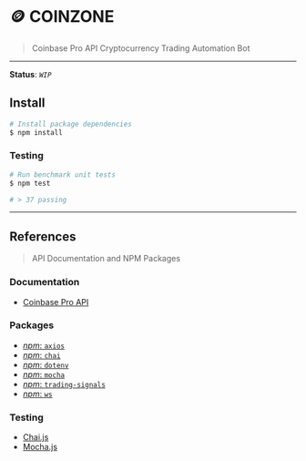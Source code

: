 # 🪙 COINZONE

> Coinbase Pro API Cryptocurrency Trading Automation Bot

---

__Status__: _`WIP`_

## Install

```bash
# Install package dependencies
$ npm install
```

### Testing

```bash
# Run benchmark unit tests
$ npm test

# > 37 passing
```

---

## References

> API Documentation and NPM Packages

### Documentation

* [Coinbase Pro API](https://docs.pro.coinbase.com)

### Packages

* [_npm_: `axios`](https://npmjs.com/package/axios)
* [_npm_: `chai`](https://npmjs.com/package/chai)
* [_npm_: `dotenv`](https://npmjs.com/package/dotenv)
* [_npm_: `mocha`](https://npmjs.com/package/mocha)
* [_npm_: `trading-signals`](https://npmjs.com/package/trading-signals)
* [_npm_: `ws`](https://npmjs.com/package/ws)

### Testing

* [Chai.js](https://chaijs.com)
* [Mocha.js](https://mochajs.org)
